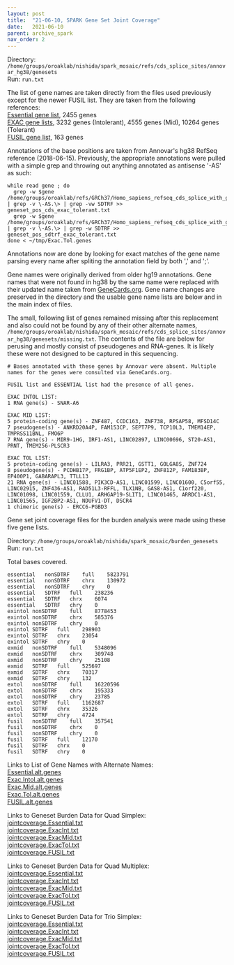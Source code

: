 ```yaml
---
layout: post
title:  "21-06-10, SPARK Gene Set Joint Coverage"
date:   2021-06-10
parent: archive_spark
nav_order: 2
---
```


Directory: `/home/groups/oroaklab/nishida/spark_mosaic/refs/cds_splice_sites/annovar_hg38/genesets`
<br>Run: `run.txt`

The list of gene names are taken directly from the files used previously except for the newer FUSIL list. They are taken from the following references:
<br>[Essential gene list](https://journals.plos.org/plosgenetics/article?id=10.1371/journal.pgen.1003484), 2455 genes
<br>[EXAC gene lists](https://www.nature.com/articles/nature19057), 3232 genes (Intolerant), 4555 genes (Mid), 10264 genes (Tolerant)
<br>[FUSIL gene list](https://www.nature.com/articles/s41467-020-14284-2), 163 genes

Annotations of the base positions are taken from Annovar's hg38 RefSeq reference (2018-06-15). Previously, the appropriate annotations were pulled with a simple grep and throwing out anything annotated as antisense '-AS' as such:
```
while read gene ; do 
  grep -w $gene /home/groups/oroaklab/refs/GRCh37/Homo_sapiens_refseq_cds_splice_with_gene_and_SDTRF.txt | grep -v \-AS.\> | grep -vw SDTRF >> geneset_pos_cds_exac_tolerant.txt
  grep -w $gene /home/groups/oroaklab/refs/GRCh37/Homo_sapiens_refseq_cds_splice_with_gene_and_SDTRF.txt | grep -v \-AS.\> | grep -w SDTRF >> geneset_pos_sdtrf_exac_tolerant.txt
done < ~/tmp/Exac.Tol.genes
```
Annotations now are done by looking for exact matches of the gene name parsing every name after spliting the annotation field by both ',' and ';'.

Gene names were originally derived from older hg19 annotations. Gene names that were not found in hg38 by the same name were replaced with their updated name taken from [GeneCards.org](http://www.GeneCards.org). Gene name changes are preserved in the directory and the usable gene name lists are below and in the main index of files.

The small, following list of genes remained missing after this replacement and also could not be found by any of their other alternate names, `/home/groups/oroaklab/nishida/spark_mosaic/refs/cds_splice_sites/annovar_hg38/genesets/missing.txt`. The contents of the file are below for perusing and mostly consist of pseudogenes and RNA-genes. It is likely these were not designed to be captured in this sequencing.
```
# Bases annotated with these genes by Annovar were absent. Multiple names for the genes were consulted via GeneCards.org.

FUSIL list and ESSENTIAL list had the presence of all genes.

EXAC INTOL LIST:
1 RNA gene(s) - SNAR-A6

EXAC MID LIST:
5 protein-coding gene(s) - ZNF487, CCDC163, ZNF738, RPSAP58, MFSD14C
7 pseudogene(s) - ANKRD20A4P, FAM153CP, SEPT7P9, TCP10L3, TMEM14EP, TMPRSS11BNL, FMO6P
7 RNA gene(s) - MIR9-1HG, IRF1-AS1, LINC02897, LINC00696, ST20-AS1, PRNT, TMEM256-PLSCR3

EXAC TOL LIST:
5 protein-coding gene(s) - LILRA3, PRR21, GSTT1, GOLGA8S, ZNF724
8 pseudogene(s) - PCDHB17P, FRG1BP, ATP5F1EP2, ZNF812P, FAM183BP, EP400P1, GABARAPL3, TTLL13
21 RNA gene(s) - LINC01588, PIK3CD-AS1, LINC01599, LINC01600, C5orf55, LINC02915, ZNF436-AS1, RAD51L3-RFFL, TLX1NB, GAS8-AS1, C1orf220, LINC01098, LINC01559, CLLU1, ARHGAP19-SLIT1, LINC01465, ARRDC1-AS1, LINC01565, IGF2BP2-AS1, NDUFV1-DT, DSCR4
1 chimeric gene(s) - ERCC6-PGBD3
```

Gene set joint coverage files for the burden analysis were made using these five gene lists.

Directory: `/home/groups/oroaklab/nishida/spark_mosaic/burden_genesets`
<br>Run: `run.txt`

Total bases covered.
```
essential	nonSDTRF	full	5823791
essential	nonSDTRF	chrx	130972
essential	nonSDTRF	chry	0
essential	SDTRF	full	238236
essential	SDTRF	chrx	6074
essential	SDTRF	chry	0
exintol	nonSDTRF	full	8778453
exintol	nonSDTRF	chrx	585376
exintol	nonSDTRF	chry	0
exintol	SDTRF	full	298903
exintol	SDTRF	chrx	23054
exintol	SDTRF	chry	0
exmid	nonSDTRF	full	5348096
exmid	nonSDTRF	chrx	309748
exmid	nonSDTRF	chry	25108
exmid	SDTRF	full	525697
exmid	SDTRF	chrx	70317
exmid	SDTRF	chry	132
extol	nonSDTRF	full	16220596
extol	nonSDTRF	chrx	195333
extol	nonSDTRF	chry	23785
extol	SDTRF	full	1162687
extol	SDTRF	chrx	35326
extol	SDTRF	chry	4724
fusil	nonSDTRF	full	357541
fusil	nonSDTRF	chrx	0
fusil	nonSDTRF	chry	0
fusil	SDTRF	full	12170
fusil	SDTRF	chrx	0
fusil	SDTRF	chry	0
```

Links to List of Gene Names with Alternate Names:
<br>[Essential.alt.genes](https://www.dropbox.com/s/4jcjuaz8c3dhbtf/Essential.alt.genes?dl=0)
<br>[Exac.Intol.alt.genes](https://www.dropbox.com/s/jbrpq5fb8qz16ri/Exac.Intol.alt.genes?dl=0)
<br>[Exac.Mid.alt.genes](https://www.dropbox.com/s/yjw7r0fwh3lxqil/Exac.Mid.alt.genes?dl=0)
<br>[Exac.Tol.alt.genes](https://www.dropbox.com/s/443h1423awxmxza/Exac.Tol.alt.genes?dl=0)
<br>[FUSIL.alt.genes](https://www.dropbox.com/s/qbptliwg3irwnod/FUSIL.alt.genes?dl=0)

Links to Geneset Burden Data for Quad Simplex:
<br>[jointcoverage.Essential.txt](https://www.dropbox.com/s/y25s6feb140f9zb/jointcoverage.simplexquads_essential.txt?dl=0)
<br>[jointcoverage.ExacInt.txt](https://www.dropbox.com/s/da0va0l5ss0vak5/jointcoverage.simplexquads_exintol.txt?dl=0)
<br>[jointcoverage.ExacMid.txt](https://www.dropbox.com/s/zbmbc5ueysvzm7j/jointcoverage.simplexquads_exmid.txt?dl=0)
<br>[jointcoverage.ExacTol.txt](https://www.dropbox.com/s/0sik284bf7yrk2l/jointcoverage.simplexquads_extol.txt?dl=0)
<br>[jointcoverage.FUSIL.txt](https://www.dropbox.com/s/p430qmv0jsmhxkk/jointcoverage.simplexquads_fusil.txt?dl=0)

Links to Geneset Burden Data for Quad Multiplex:
<br>[jointcoverage.Essential.txt](https://www.dropbox.com/s/t3rojxivrev0r9y/jointcoverage.multiplexquads_essential.txt?dl=0)
<br>[jointcoverage.ExacInt.txt](https://www.dropbox.com/s/8bjecr0y5nawjca/jointcoverage.multiplexquads_exintol.txt?dl=0)
<br>[jointcoverage.ExacMid.txt](https://www.dropbox.com/s/ramv1qr8a1hoty0/jointcoverage.multiplexquads_exmid.txt?dl=0)
<br>[jointcoverage.ExacTol.txt](https://www.dropbox.com/s/yqd7pzbxpk5c2ds/jointcoverage.multiplexquads_extol.txt?dl=0)
<br>[jointcoverage.FUSIL.txt](https://www.dropbox.com/s/6fpa9ocjp0x4nwi/jointcoverage.multiplexquads_fusil.txt?dl=0)

Links to Geneset Burden Data for Trio Simplex:
<br>[jointcoverage.Essential.txt](https://www.dropbox.com/s/1gw1w6w4fwrn4o4/jointcoverage.simplextrios_essential.txt?dl=0)
<br>[jointcoverage.ExacInt.txt](https://www.dropbox.com/s/a30p1fe5r99vkf0/jointcoverage.simplextrios_exintol.txt?dl=0)
<br>[jointcoverage.ExacMid.txt](https://www.dropbox.com/s/xn1t88bl1r9028d/jointcoverage.simplextrios_exmid.txt?dl=0)
<br>[jointcoverage.ExacTol.txt](https://www.dropbox.com/s/7gzbgk0pryo7eoi/jointcoverage.simplextrios_extol.txt?dl=0)
<br>[jointcoverage.FUSIL.txt](https://www.dropbox.com/s/se7qcaaulzihpec/jointcoverage.simplextrios_fusil.txt?dl=0)